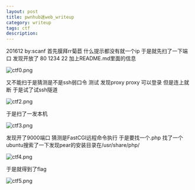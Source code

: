 ```yaml
---
layout: post
title: pwnhub迷web_writeup
category: writeup
tags: ctf
description:
---
```

201612
by:scanf
首先膜拜rr菊苣
什么提示都没有就一个ip
于是就先扫了一下端口
发现开放了 80 1234 22
加上README.md里面的信息


![ctf0.png][1]

又不能扫于是猜测是不是ssh弱口令
测试 发现proxy proxy 可以登录 但是连上就断 于是试了试ssh隧道

![ctf2.png][2]

于是扫了一发本机

![ctf3.png][3]

发现开了9000端口 猜测是FastCGI远程命令执行
于是要找一个.php
找了一个ubuntu搜索了一下发现pear的安装目录在/usr/share/php/

![ctf4.png][4]

于是就得到了flag

![ctf5.png][5]

  [1]: https://img.scanfsec.com/img/2016123948984521.png
  [2]: https://img.scanfsec.com/img/20161219462082.png
  [3]: https://img.scanfsec.com/img/2016122532484078.png
  [4]: https://img.scanfsec.com/img/2016122343710200.png
  [5]: https://img.scanfsec.com/img/201612440555346.png
